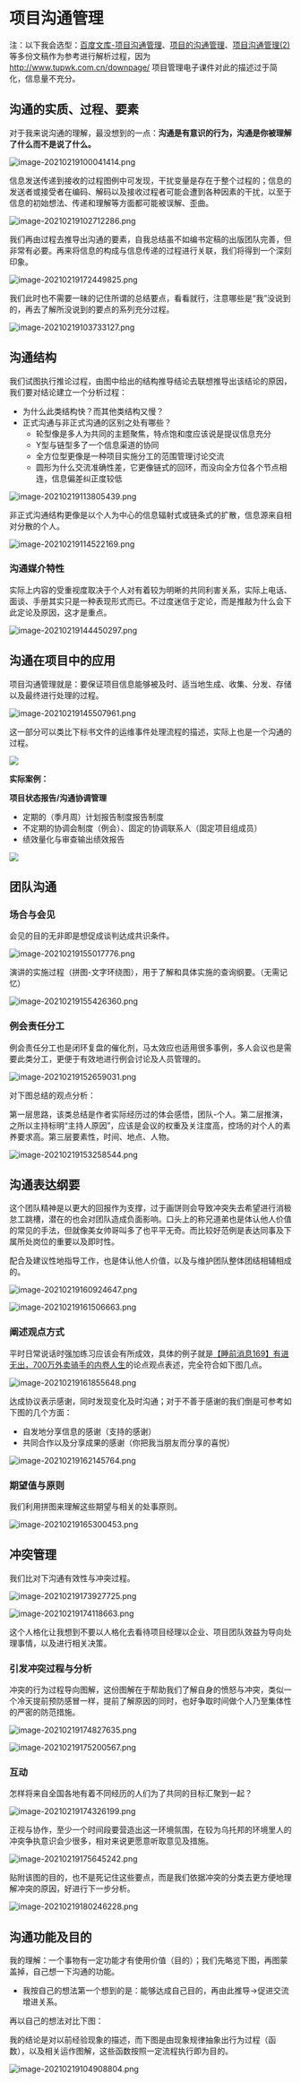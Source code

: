 # 项目沟通管理

注：以下我会选型：[百度文库-项目沟通管理](https://wenku.baidu.com/view/790c7e1ace84b9d528ea81c758f5f61fb7362837.html)、[项目的沟通管理](https://wenku.baidu.com/view/9a4efe8a9fc3d5bbfd0a79563c1ec5da50e2d6c6.html)、[项目沟通管理(2)](https://wenku.baidu.com/view/50bf83236729647d27284b73f242336c1fb9300c.html)等多份文稿作为参考进行解析过程，因为 http://www.tupwk.com.cn/downpage/ 项目管理电子课件对此的描述过于简化，信息量不充分。

## 沟通的实质、过程、要素

对于我来说沟通的理解，最没想到的一点：**沟通是有意识的行为，沟通是你被理解了什么而不是说了什么。**

![image-20210219100041414.png](https://i.loli.net/2021/02/19/iBtrTfNOUHelQYJ.png)

信息发送传递到接收的过程图例中可发现，干扰变量是存在于整个过程的；信息的发送者或接受者在编码、解码以及接收过程者可能会遭到各种因素的干扰，以至于信息的初始想法、传递和理解等方面都可能被误解、歪曲。

![image-20210219102712286.png](https://i.loli.net/2021/02/19/GbS2NQe9VCcoU7v.png)

我们再由过程去推导出沟通的要素，自我总结虽不如编书定稿的出版团队完善，但非常有必要。再来将信息的构成与信息传递的过程进行关联，我们将得到一个深刻印象。

![image-20210219172449825.png](https://i.loli.net/2021/02/19/urZNntqUsd2hfFw.png)

我们此时也不需要一昧的记住所谓的总结要点，看看就行，注意哪些是“我”没说到的，再去了解所没说到的要点的系列充分过程。

![image-20210219103733127.png](https://i.loli.net/2021/02/19/J2HBtv4eufrqmOp.png)



## 沟通结构

我们试图执行推论过程，由图中给出的结构推导结论去联想推导出该结论的原因，我们要对结论建立一个分析过程：

* 为什么此类结构快？而其他类结构又慢？
* 正式沟通与非正式沟通的区别之处有哪些？
  * 轮型像是多人为共同的主题聚焦，特点饱和度应该说是提议信息充分
  * Y型与链型多了一个信息渠道的协同
  * 全方位型更像是一种项目实施分工的范围管理讨论交流
  * 圆形为什么交流准确性差，它更像链式的回环，而没向全方位各个节点相连，信息偏差纠正度较低

![image-20210219113805439.png](https://i.loli.net/2021/02/19/GLQu5MF7gyI89bD.png)

非正式沟通结构更像是以个人为中心的信息辐射式或链条式的扩散，信息源来自相对分散的个人。

![image-20210219114522169.png](https://i.loli.net/2021/02/19/bhqDSGw1HKpJYEr.png)

### 沟通媒介特性

实际上内容的受重视度取决于个人对有着较为明晰的共同利害关系，实际上电话、面谈、手册其实只是一种表现形式而已。不过度迷信于定论，而是推敲为什么会下此定论及原因，这才是重点。

![image-20210219144450297.png](https://i.loli.net/2021/02/19/GfYjm9OBH2R47UX.png)

## 沟通在项目中的应用

项目沟通管理就是：要保证项目信息能够被及时、适当地生成、收集、分发、存储以及最终进行处理的过程。

![image-20210219145507961.png](https://i.loli.net/2021/02/19/AZ54lVtxLOw6SuU.png)

这一部分可以类比下标书文件的运维事件处理流程的描述，实际上也是一个沟通的过程。

![](https://i.loli.net/2020/05/31/lXOJuSQUGdacKIq.png)

**实际案例：**

**项目状态报告/沟通协调管理**

* 定期的（季月周）计划报告制度报告制度
* 不定期的协调会制度（例会）、固定的协调联系人（固定项目组成员）
* 绩效量化与审查输出绩效报告

![](https://i.loli.net/2020/05/31/IvesQF1rpk2cHKd.png)

## 团队沟通

### 场合与会见

会见的目的无非即是想促成谈判达成共识条件。

![image-20210219155017776.png](https://i.loli.net/2021/02/19/gQICEztKcn9i2jJ.png)

演讲的实施过程（拼图-文字环绕图），用于了解和具体实施的查询纲要。（无需记忆）

![image-20210219155426360.png](https://i.loli.net/2021/02/19/zIfoeXLU7yTvNaw.png)

### 例会责任分工

例会责任分工也是闭环复盘的催化剂，马太效应也适用很多事例，多人会议也是需要此类分工，更便于有效地进行例会讨论及人员管理的。

![image-20210219152659031.png](https://i.loli.net/2021/02/19/HMjybxAg4ItwGmC.png)

对下图总结的观点分析：

第一层思路，该类总结是作者实际经历过的体会感悟，团队-个人。第二层推演，之所以主持标明“主持人原因”，应该是会议的权重及关注度高，控场的对个人的素养要求高。第三层要素性，时间、地点、人物。

![image-20210219153258544.png](https://i.loli.net/2021/02/19/PB1WYa3Sqp45v89.png)

## 沟通表达纲要

这个团队精神是以更大的回报作为支撑，过于画饼则会导致冲突失去希望进行消极怠工跳槽，潜在的也会对团队造成负面影响。口头上的称兄道弟也是体认他人价值的常见的手法，但就像美女帅哥叫多了也平平无奇。而比较好范例是表达同事及下属所处岗位的重要以及即时性。

配合及建议性地指导工作，也是体认他人价值，以及与维护团队整体团结相辅相成的。

![image-20210219160924647.png](https://i.loli.net/2021/02/19/Hq9DmeW7Gby3vLO.png)

![image-20210219161506663.png](https://i.loli.net/2021/02/19/G1zRHoZOFW92kCg.png)

### 阐述观点方式

平时日常说话时强加练习应该会有所成效，具体的例子就是[【睡前消息169】有进无出，700万外卖骑手的内卷人生](https://www.bilibili.com/video/av627214923)的论点观点表述，完全符合如下图几点。

![image-20210219161855648.png](https://i.loli.net/2021/02/19/SkYAflaZ4CIM29G.png)

达成协议表示感谢，同时发现变化及时沟通；对于不善于感谢的我们倒是可参考如下图的几个方面：

* 自发地分享信息的感谢（支持的感谢）
* 共同合作以及分享成果的感谢（你把我当朋友而分享的喜悦）

![image-20210219162145764.png](https://i.loli.net/2021/02/19/MKGo42VTWjHf3Nx.png)

### 期望值与原则

我们利用拼图来理解这些期望与相关的处事原则。

![image-20210219165300453.png](https://i.loli.net/2021/02/19/rWq24X3S1OVgMb5.png)

## 冲突管理

我们比对下沟通有效性与冲突过程。

![image-20210219173927725.png](https://i.loli.net/2021/02/19/NGQK1szurBbwSEA.png)

![image-20210219174118663.png](https://i.loli.net/2021/02/19/UgWz4AQBFj356en.png)

这个人格化让我想到不要以人格化去看待项目经理以企业、项目团队效益为导向处理事情，以及进行相关决策。

###  引发冲突过程与分析

冲突的行为过程导向图解，这份图解在于帮助我们了解自身的愤怒与冲突，类似一个冷天提前预防感冒一样，提前了解原因的同时，也好争取时间做个人乃至集体性的严密的防范措施。

![image-20210219174827635.png](https://i.loli.net/2021/02/19/XcwSkpdTZf84Bm1.png)

![image-20210219175200567.png](https://i.loli.net/2021/02/19/5bwhfeWgm4RA8sv.png)

### 互动

怎样将来自全国各地有着不同经历的人们为了共同的目标汇聚到一起？

![image-20210219174326199.png](https://i.loli.net/2021/02/19/ZiyepJ1R6cUsmHB.png)

正视与协作，至少一个时间段要营造出这一环境氛围，在较为乌托邦的环境里人的冲突争执意识会少很多，相对来说更愿意听取意见及措施。

![image-20210219175645242.png](https://i.loli.net/2021/02/19/eAqCUvD9xnTRGjK.png)

贴附该图的目的，也不是死记住这些要点，而是我们依据冲突的分类去更方便地理解冲突的原因，好进行下一步分析。

![image-20210219180246228.png](https://i.loli.net/2021/02/19/zMKq6InTtJopsr5.png)

## 沟通功能及目的

我的理解：一个事物有一定功能才有使用价值（目的）；我们先略览下图，再图蒙盖掉，自己想一下沟通的功能。

* 我按自己的想法第一个想到的是：能够达成自己目的，再由此推导->促进交流增进关系。

再以自己的想法对比下图：

我的结论是对以前经验现象的描述，而下图是由现象规律抽象出行为过程（函数），以及相关运作图解，这些函数按照一定流程执行即为目的。

![image-20210219104908804.png](https://i.loli.net/2021/02/19/ZMkd2wl7ECSyH1c.png)